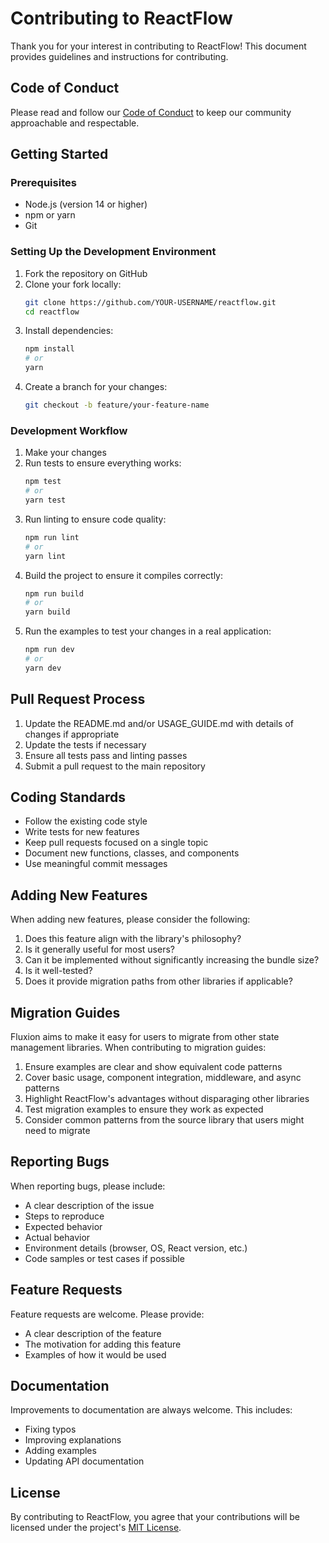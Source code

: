 # Contributing to ReactFlow

Thank you for your interest in contributing to ReactFlow! This document provides guidelines and instructions for contributing.

## Code of Conduct

Please read and follow our [Code of Conduct](./CODE_OF_CONDUCT.md) to keep our community approachable and respectable.

## Getting Started

### Prerequisites

- Node.js (version 14 or higher)
- npm or yarn
- Git

### Setting Up the Development Environment

1. Fork the repository on GitHub
2. Clone your fork locally:
   ```bash
   git clone https://github.com/YOUR-USERNAME/reactflow.git
   cd reactflow
   ```
3. Install dependencies:
   ```bash
   npm install
   # or
   yarn
   ```
4. Create a branch for your changes:
   ```bash
   git checkout -b feature/your-feature-name
   ```

### Development Workflow

1. Make your changes
2. Run tests to ensure everything works:
   ```bash
   npm test
   # or
   yarn test
   ```
3. Run linting to ensure code quality:
   ```bash
   npm run lint
   # or
   yarn lint
   ```
4. Build the project to ensure it compiles correctly:
   ```bash
   npm run build
   # or
   yarn build
   ```
5. Run the examples to test your changes in a real application:
   ```bash
   npm run dev
   # or
   yarn dev
   ```

## Pull Request Process

1. Update the README.md and/or USAGE_GUIDE.md with details of changes if appropriate
2. Update the tests if necessary
3. Ensure all tests pass and linting passes
4. Submit a pull request to the main repository

## Coding Standards

- Follow the existing code style
- Write tests for new features
- Keep pull requests focused on a single topic
- Document new functions, classes, and components
- Use meaningful commit messages

## Adding New Features

When adding new features, please consider the following:

1. Does this feature align with the library's philosophy?
2. Is it generally useful for most users?
3. Can it be implemented without significantly increasing the bundle size?
4. Is it well-tested?
5. Does it provide migration paths from other libraries if applicable?

## Migration Guides

Fluxion aims to make it easy for users to migrate from other state management libraries. When contributing to migration guides:

1. Ensure examples are clear and show equivalent code patterns
2. Cover basic usage, component integration, middleware, and async patterns
3. Highlight ReactFlow's advantages without disparaging other libraries
4. Test migration examples to ensure they work as expected
5. Consider common patterns from the source library that users might need to migrate

## Reporting Bugs

When reporting bugs, please include:

- A clear description of the issue
- Steps to reproduce
- Expected behavior
- Actual behavior
- Environment details (browser, OS, React version, etc.)
- Code samples or test cases if possible

## Feature Requests

Feature requests are welcome. Please provide:

- A clear description of the feature
- The motivation for adding this feature
- Examples of how it would be used

## Documentation

Improvements to documentation are always welcome. This includes:

- Fixing typos
- Improving explanations
- Adding examples
- Updating API documentation

## License

By contributing to ReactFlow, you agree that your contributions will be licensed under the project's [MIT License](./LICENSE).